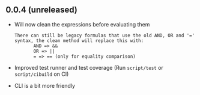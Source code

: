 ## 0.0.4 (unreleased)

- Will now clean the expressions before evaluating them

      There can still be legacy formulas that use the old AND, OR and '='
      syntax, the clean method will replace this with:
             AND => &&
             OR => ||
             = => == (only for equality comparison)

- Improved test runner and test coverage (Run `script/test` or `script/cibuild` on CI)
- CLI is a bit more friendly
